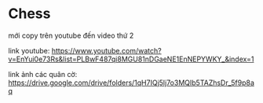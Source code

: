 # Chess
mới copy trên youtube đến video thứ 2

link youtube: https://www.youtube.com/watch?v=EnYui0e73Rs&list=PLBwF487qi8MGU81nDGaeNE1EnNEPYWKY_&index=1

link ảnh các quân cờ: https://drive.google.com/drive/folders/1qH7IQj5lj7o3MQIb5TAZhsDr_5f9p8aq
